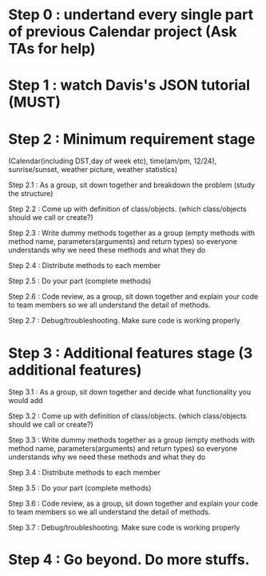 # Step 0 : undertand every single part of previous Calendar project (Ask TAs for help)

# Step 1 : watch Davis's JSON tutorial (MUST)

# Step 2 : Minimum requirement stage

(Calendar(including DST,day of week etc), time(am/pm, 12/24), sunrise/sunset, weather picture, weather statistics) 

Step 2.1 : As a group, sit down together and breakdown the problem (study the structure)

Step 2.2 : Come up with definition of class/objects. (which class/objects should we call or create?)

Step 2.3 : Write dummy methods together as a group (empty methods with method name, parameters(arguments) and return types) so everyone understands why we need these methods and what they do

Step 2.4 : Distribute methods to each member

Step 2.5 : Do your part (complete methods)

Step 2.6 : Code review, as a group, sit down together and explain your code to team members so we all understand the detail of methods.

Step 2.7 : Debug/troubleshooting. Make sure code is working properly

# Step 3 : Additional features stage (3 additional features)

Step 3.1 : As a group, sit down together and decide what functionality you would add

Step 3.2 : Come up with definition of class/objects. (which class/objects should we call or create?)

Step 3.3 : Write dummy methods together as a group (empty methods with method name, parameters(arguments) and return types) so everyone understands why we need these methods and what they do

Step 3.4 : Distribute methods to each member

Step 3.5 : Do your part (complete methods)

Step 3.6 : Code review, as a group, sit down together and explain your code to team members so we all understand the detail of methods.

Step 3.7 : Debug/troubleshooting. Make sure code is working properly

# Step 4 : Go beyond. Do more stuffs.
